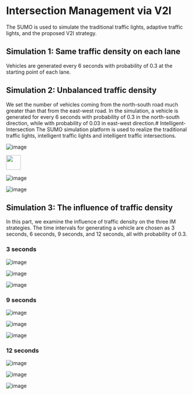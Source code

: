 # Intersection Management via V2I
The SUMO is used to simulate the traditional traffic lights, adaptive traffic lights, and the proposed V2I strategy.

## Simulation 1: Same traffic density on each lane
Vehicles are generated every 6 seconds with probability of 0.3 at the starting point of each lane. 



## Simulation 2: Unbalanced traffic density
We set the number of vehicles coming from the north-south road much greater than that from the east-west road. In the simulation, a vehicle is generated for every 6 seconds with probability of 0.3 in the north-south direction, while with probability of 0.03 in east-west direction.# Intelligent-Intersection
The SUMO simulation platform is used to realize the traditional traffic lights, intelligent traffic lights and intelligent traffic intersections.

![image](https://github.com/TianzhenLi/Intelligent-Intersection/blob/master/gif/simulation2/traditional-light.gif "traditional-light")

<img src="https://github.com/TianzhenLi/Intelligent-Intersection/blob/master/gif/simulation1/intelligent-intersection.gif" width="40" height="40" />

![image](https://github.com/TianzhenLi/Intelligent-Intersection/blob/master/gif/simulation2/intelligent-light.gif "intelligent-light")

![image](https://github.com/TianzhenLi/Intelligent-Intersection/blob/master/gif/simulation2/intelligent-intersection.gif "intelligent-intersection")

## Simulation 3: The influence of traffic density
In this part, we examine the influence of traffic density on the three IM strategies. The time intervals for generating a
vehicle are chosen as 3 seconds, 6 seconds, 9 seconds, and 12 seconds, all with probability of 0.3.

### 3 seconds
![image](https://github.com/TianzhenLi/Intelligent-Intersection/blob/master/gif/simulation3/3s/traditional-light.gif "traditional-light") 

![image](https://github.com/TianzhenLi/Intelligent-Intersection/blob/master/gif/simulation3/3s/intelligent-light.gif "intelligent-light")

![image](https://github.com/TianzhenLi/Intelligent-Intersection/blob/master/gif/simulation3/3s/intelligent-intersection.gif "intelligent-intersection")

### 9 seconds

![image](https://github.com/TianzhenLi/Intelligent-Intersection/blob/master/gif/simulation3/9s/traditional-light.gif "traditional-light") 

![image](https://github.com/TianzhenLi/Intelligent-Intersection/blob/master/gif/simulation3/9s/intelligent-light.gif "intelligent-light")

![image](https://github.com/TianzhenLi/Intelligent-Intersection/blob/master/gif/simulation3/9s/intelligent-intersection.gif "intelligent-intersection")

### 12 seconds

![image](https://github.com/TianzhenLi/Intelligent-Intersection/blob/master/gif/simulation3/12s/traditional-light.gif "traditional-light") 

![image](https://github.com/TianzhenLi/Intelligent-Intersection/blob/master/gif/simulation3/12s/intelligent-light.gif "intelligent-light")

![image](https://github.com/TianzhenLi/Intelligent-Intersection/blob/master/gif/simulation3/12s/intelligent-intersection.gif "intelligent-intersection")
